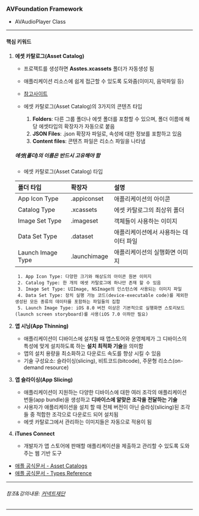 
### AVFoundation Framework
- AVAudioPlayer Class 

***
#### 핵심 키워드
1. **에셋 카탈로그(Asset Catalog)**
    - 프로젝트를 생성하면 **Asstes.xcassets** 폴더가 자동생성 됨
    - 애플리케이션 리소스에 쉽게 접근할 수 있도록 도와줌(이미지, 음악파일 등)
    - [참고사이트](https://help.apple.com/xcode/mac/current/#/dev10510b1f7)
    
    - 에셋 카탈로그(Asset Catalog)의 3가지의 콘텐츠 타입
        1. **Folders**: 다른 그룹 폴더나 에셋 폴더를 포함할 수 있으며, 폴더 이름에 해당 에셋타입의 확장자가 자동으로 붙음
        2. **JSON Files**: .json 확장자 파일로, 속성에 대한 정보를 포함하고 있음
        3. **Content files**: 콘텐츠 파일은 리소스 파일을 나타냄
    
    ##### 에셋(폴더)의 이름은 반드시 고유해야 함
    
    - 에셋 카탈로그(Asset Catalog) 타입

    | **폴더 타입**      | **확장자**    | **설명**                           |
    | :---------------- | :----------- | :--------------------------------- |
    | App Icon Type     | .appiconset  | 애플리케이션의 아이콘                |
    | Catalog Type      | .xcassets    | 에셋 카탈로그의 최상위 폴더          |
    | Image Set Type    | .imageset    | 객체들이 사용하는 이미지             |
    | Data Set Type     | .dataset     | 애플리케이션에서 사용하는 데이터 파일 |
    | Launch Image Type | .launchimage | 애플리케이션의 실행화면 이미지       |
    
        1. App Icon Type: 다양한 크기와 해상도의 아이콘 원본 이미지
        2. Catalog Type: 한 개의 에셋 카탈로그에 하나만 존재 할 수 있음
        3. Image Set Type: UIImage, NSImage의 인스턴스에 사용되는 이미지 파일
        4. Data Set Type: 장치 실행 가능 코드(device-executable code)를 제외한 생성된 모든 종류의 데이터를 포함하는 파일들의 집합
        5. Launch Image Type: iOS 8.0 버전 이상은 기본적으로 실행화면 스토리보드(launch screen storyboard)를 사용(iOS 7.0 이하만 필요)
        
2. **앱 시닝(App Thinning)**
    - 애플리케이션이 디바이스에 설치될 때 앱스토어와 운영체제가 그 디바이스의 특성에 맞게 설치하도록 하는 **설치 최적화 기술**을 의미함
    - 앱의 설치 용량을 최소화하고 다운로드 속도를 향상 시킬 수 있음
    - 기술 구성요소: 슬라이싱(slicing), 비트코드(bitcode), 주문형 리소스(on-demand resource)
    

3. **앱 슬라이싱(App Slicing)**
    - 애플리케이션이 지원하는 다양한 디바이스에 대한 여러 조각의 애플리케이션 번들(app bundle)을 생성하고 **디바이스에 알맞은 조각을 전달하는 기술**
    - 사용자가 애플리케이션을 설치 할 때 전체 버전이 아닌 슬라싱(slicing)된 조각들 중 적합한 조각으로 다운로드 되어 설치됨
    - 에셋 카탈로그에서 관리하는 이미지들은 자동으로 적용이 됨
    
4. **iTunes Connect**
    - 개발자가 앱 스토어에 판매할 애플리케이션을 제출하고 관리할 수 있도록 도와주는 웹 기반 도구
    
* [애플 공식문서 - Asset Catalogs](https://help.apple.com/xcode/mac/current/#/dev10510b1f7)
* [애플 공식문서 - Types Reference](https://developer.apple.com/library/archive/documentation/Xcode/Reference/xcode_ref-Asset_Catalog_Format/AssetTypes.html)


***
###### 참조&강의내용: [커넥트재단](https://www.edwith.org/boostcamp_ios/)
***
